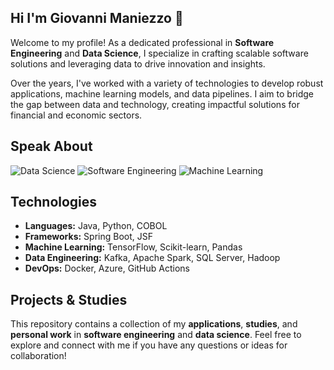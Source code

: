## Hi I'm Giovanni Maniezzo 👋

Welcome to my profile! As a dedicated professional in **Software Engineering** and **Data Science**, I specialize in crafting scalable software solutions and leveraging data to drive innovation and insights.

Over the years, I've worked with a variety of technologies to develop robust applications, machine learning models, and data pipelines. I aim to bridge the gap between data and technology, creating impactful solutions for financial and economic sectors.

## Speak About
![Data Science](https://img.shields.io/badge/Data_Science-%233776AB.svg?style=for-the-badge&logo=data-science&logoColor=white)
![Software Engineering](https://img.shields.io/badge/Software_Engineering-%230077B5.svg?style=for-the-badge&logo=software-engineering&logoColor=white)
![Machine Learning](https://img.shields.io/badge/Machine_Learning-%2345B8AC.svg?style=for-the-badge&logo=machine-learning&logoColor=white)

## Technologies
- **Languages:** Java, Python, COBOL
- **Frameworks:** Spring Boot, JSF
- **Machine Learning:** TensorFlow, Scikit-learn, Pandas
- **Data Engineering:** Kafka, Apache Spark, SQL Server, Hadoop
- **DevOps:** Docker, Azure, GitHub Actions

## Projects & Studies
This repository contains a collection of my **applications**, **studies**, and **personal work** in **software engineering** and **data science**. Feel free to explore and connect with me if you have any questions or ideas for collaboration!

<!--
**GiovanniManiezzo/GiovanniManiezzo** is a ✨ _special_ ✨ repository because its `README.md` (this file) appears on your GitHub profile.

